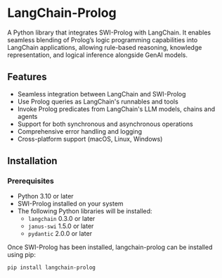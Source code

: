 # LangChain-Prolog

A Python library that integrates SWI-Prolog with LangChain. It enables seamless blending of Prolog’s logic programming capabilities into LangChain applications, allowing rule-based reasoning, knowledge representation, and logical inference alongside GenAI models.


## Features

- Seamless integration between LangChain and SWI-Prolog
- Use Prolog queries as LangChain's runnables and tools
- Invoke Prolog predicates from LangChain's LLM models, chains and agents
- Support for both synchronous and asynchronous operations
- Comprehensive error handling and logging
- Cross-platform support (macOS, Linux, Windows)

## Installation

### Prerequisites

- Python 3.10 or later
- SWI-Prolog installed on your system
- The following Python libraries will be installed:
    - `langchain` 0.3.0 or later
    - `janus-swi` 1.5.0 or later
    - `pydantic` 2.0.0 or later

Once SWI-Prolog has been installed, langchain-prolog can be installed using pip:
```bash
pip install langchain-prolog
```
